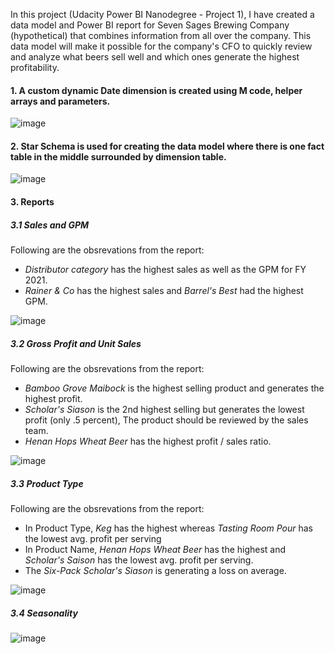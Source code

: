 <p>In this project (Udacity Power BI Nanodegree - Project 1), I have created a data model and Power BI report for Seven Sages Brewing Company (hypothetical) that combines information from all over the company. This data model will make it possible for the company's CFO to quickly review and analyze what beers sell well and which ones generate the highest profitability.
</p>

#### 1. A **custom dynamic Date dimension** is created using M code, helper arrays and parameters.

![image](https://user-images.githubusercontent.com/27431066/171042405-57192f69-a37e-47d6-a801-504e1e38ed50.png)

#### 2. **Star Schema** is used for creating the data model where there is one fact table in the middle surrounded by dimension table.

![image](https://user-images.githubusercontent.com/27431066/171042053-1301940a-6685-42dc-81a7-517137ade56b.png)

#### 3. **Reports**

##### 3.1 ***Sales and GPM***

Following are the obsrevations from the report:
- *Distributor category* has the highest sales as well as the GPM for FY 2021.
- *Rainer & Co* has the highest sales and *Barrel's Best* had the highest GPM.

![image](https://user-images.githubusercontent.com/27431066/171043492-4a3b313c-365d-4601-b626-4ca2f70d518e.png)


##### 3.2 ***Gross Profit and Unit Sales***

Following are the obsrevations from the report:
- *Bamboo Grove Maibock* is the highest selling product and generates the highest profit.
- *Scholar's Siason* is the 2nd highest selling but generates the lowest profit (only .5 percent), The product should be reviewed by the sales team.
- *Henan Hops Wheat Beer* has the highest profit / sales ratio.

![image](https://user-images.githubusercontent.com/27431066/171043398-5c6d6ea5-70dc-4e05-85df-24f280ebf49e.png)


##### 3.3 ***Product Type***

Following are the obsrevations from the report:
- In Product Type, *Keg* has the highest whereas *Tasting Room Pour* has the lowest avg. profit per serving
- In Product Name, *Henan Hops Wheat Beer* has the highest and *Scholar's Saison* has the lowest avg. profit per serving.
- The *Six-Pack Scholar's Siason* is generating a loss on average.

![image](https://user-images.githubusercontent.com/27431066/171043213-37f85daf-3640-4adb-babf-e08cd14b6109.png)


##### 3.4 ***Seasonality***

![image](https://user-images.githubusercontent.com/27431066/171043137-79279fbc-de76-49b0-b585-ba43164d0093.png)


